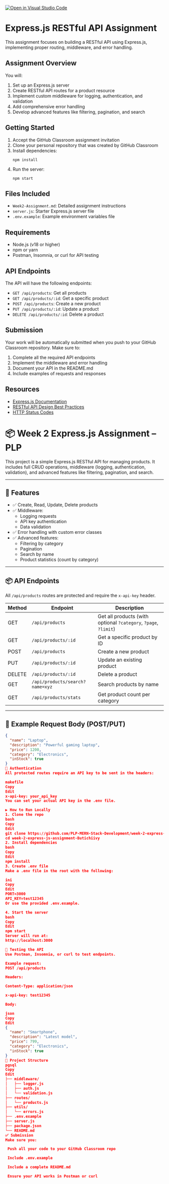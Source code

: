 [![Open in Visual Studio Code](https://classroom.github.com/assets/open-in-vscode-2e0aaae1b6195c2367325f4f02e2d04e9abb55f0b24a779b69b11b9e10269abc.svg)](https://classroom.github.com/online_ide?assignment_repo_id=19898262&assignment_repo_type=AssignmentRepo)
# Express.js RESTful API Assignment

This assignment focuses on building a RESTful API using Express.js, implementing proper routing, middleware, and error handling.

## Assignment Overview

You will:
1. Set up an Express.js server
2. Create RESTful API routes for a product resource
3. Implement custom middleware for logging, authentication, and validation
4. Add comprehensive error handling
5. Develop advanced features like filtering, pagination, and search

## Getting Started

1. Accept the GitHub Classroom assignment invitation
2. Clone your personal repository that was created by GitHub Classroom
3. Install dependencies:
   ```
   npm install
   ```
4. Run the server:
   ```
   npm start
   ```

## Files Included

- `Week2-Assignment.md`: Detailed assignment instructions
- `server.js`: Starter Express.js server file
- `.env.example`: Example environment variables file

## Requirements

- Node.js (v18 or higher)
- npm or yarn
- Postman, Insomnia, or curl for API testing

## API Endpoints

The API will have the following endpoints:

- `GET /api/products`: Get all products
- `GET /api/products/:id`: Get a specific product
- `POST /api/products`: Create a new product
- `PUT /api/products/:id`: Update a product
- `DELETE /api/products/:id`: Delete a product

## Submission

Your work will be automatically submitted when you push to your GitHub Classroom repository. Make sure to:

1. Complete all the required API endpoints
2. Implement the middleware and error handling
3. Document your API in the README.md
4. Include examples of requests and responses

## Resources

- [Express.js Documentation](https://expressjs.com/)
- [RESTful API Design Best Practices](https://restfulapi.net/)
- [HTTP Status Codes](https://developer.mozilla.org/en-US/docs/Web/HTTP/Status) 







# 📦 Week 2 Express.js Assignment – PLP

This project is a simple Express.js RESTful API for managing products. It includes full CRUD operations, middleware (logging, authentication, validation), and advanced features like filtering, pagination, and search.

---

## 🚀 Features

- ✅ Create, Read, Update, Delete products
- ✅ Middleware:
  - Logging requests
  - API key authentication
  - Data validation
- ✅ Error handling with custom error classes
- ✅ Advanced features:
  - Filtering by category
  - Pagination
  - Search by name
  - Product statistics (count by category)

---

## 📦 API Endpoints

All `/api/products` routes are protected and require the `x-api-key` header.

| Method | Endpoint                        | Description                          |
|--------|----------------------------------|--------------------------------------|
| GET    | `/api/products`                 | Get all products (with optional `?category`, `?page`, `?limit`) |
| GET    | `/api/products/:id`             | Get a specific product by ID         |
| POST   | `/api/products`                 | Create a new product                 |
| PUT    | `/api/products/:id`             | Update an existing product           |
| DELETE | `/api/products/:id`             | Delete a product                     |
| GET    | `/api/products/search?name=xyz` | Search products by name              |
| GET    | `/api/products/stats`           | Get product count per category       |

---

## 🧾 Example Request Body (POST/PUT)

```json
{
  "name": "Laptop",
  "description": "Powerful gaming laptop",
  "price": 1200,
  "category": "Electronics",
  "inStock": true
}
🔐 Authentication
All protected routes require an API key to be sent in the headers:

makefile
Copy
Edit
x-api-key: your_api_key
You can set your actual API key in the .env file.

▶️ How to Run Locally
1. Clone the repo
bash
Copy
Edit
git clone https://github.com/PLP-MERN-Stack-Development/week-2-express-js-assignment-Butichiivy.git
cd week-2-express-js-assignment-Butichiivy
2. Install dependencies
bash
Copy
Edit
npm install
3. Create .env file
Make a .env file in the root with the following:

ini
Copy
Edit
PORT=3000
API_KEY=test12345
Or use the provided .env.example.

4. Start the server
bash
Copy
Edit
npm start
Server will run at:
http://localhost:3000

🧪 Testing the API
Use Postman, Insomnia, or curl to test endpoints.

Example request:
POST /api/products

Headers:

Content-Type: application/json

x-api-key: test12345

Body:

json
Copy
Edit
{
  "name": "Smartphone",
  "description": "Latest model",
  "price": 799,
  "category": "Electronics",
  "inStock": true
}
📁 Project Structure
pgsql
Copy
Edit
├── middleware/
│   ├── logger.js
│   ├── auth.js
│   └── validation.js
├── routes/
│   └── products.js
├── utils/
│   └── errors.js
├── .env.example
├── server.js
├── package.json
└── README.md
✅ Submission
Make sure you:

 Push all your code to your GitHub Classroom repo

 Include .env.example

 Include a complete README.md

 Ensure your API works in Postman or curl

